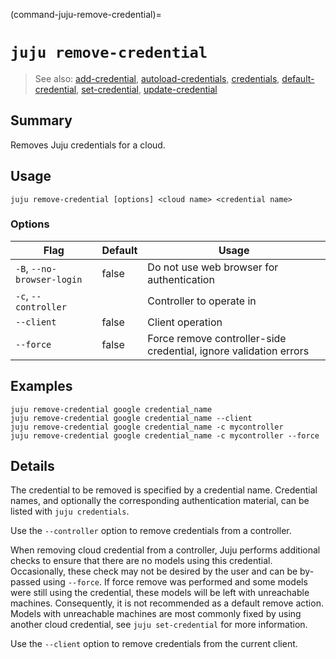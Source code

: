 (command-juju-remove-credential)=
# `juju remove-credential`
> See also: [add-credential](#add-credential), [autoload-credentials](#autoload-credentials), [credentials](#credentials), [default-credential](#default-credential), [set-credential](#set-credential), [update-credential](#update-credential)

## Summary
Removes Juju credentials for a cloud.

## Usage
```juju remove-credential [options] <cloud name> <credential name>```

### Options
| Flag | Default | Usage |
| --- | --- | --- |
| `-B`, `--no-browser-login` | false | Do not use web browser for authentication |
| `-c`, `--controller` |  | Controller to operate in |
| `--client` | false | Client operation |
| `--force` | false | Force remove controller-side credential, ignore validation errors |

## Examples

    juju remove-credential google credential_name
    juju remove-credential google credential_name --client
    juju remove-credential google credential_name -c mycontroller
    juju remove-credential google credential_name -c mycontroller --force



## Details
The credential to be removed is specified by a credential name.
Credential names, and optionally the corresponding authentication
material, can be listed with `juju credentials`.

Use the `--controller` option to remove credentials from a controller.

When removing cloud credential from a controller, Juju performs additional
checks to ensure that there are no models using this credential.
Occasionally, these check may not be desired by the user and can be by-passed using `--force`.
If force remove was performed and some models were still using the credential, these models
will be left with unreachable machines.
Consequently, it is not recommended as a default remove action.
Models with unreachable machines are most commonly fixed by using another cloud credential,
see `juju set-credential` for more information.


Use the `--client` option to remove credentials from the current client.